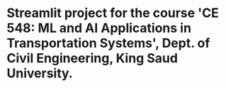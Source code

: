 # Streamlit project for the course 'CE 548: ML and AI Applications in Transportation Systems', Dept. of Civil Engineering, King Saud University.
